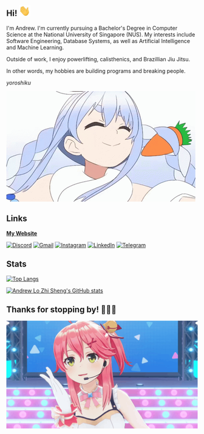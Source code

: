 ## Hi! <img src="./img/wave.gif" width="30">

I'm Andrew. I'm currently pursuing a Bachelor's Degree in Computer Science at the National University of Singapore (NUS). My interests include Software Engineering, Database Systems, as well as Artificial Intelligence and Machine Learning.

Outside of work, I enjoy powerlifting, calisthenics, and Brazillian Jiu Jitsu.

In other words, my hobbies are building programs and breaking people.

*yoroshiku*

![peko](./img/peko.gif)


## Links
[__My Website__](https://wrewsama.github.io/)

[![Discord](https://img.shields.io/badge/Discord-%235865F2.svg?style=for-the-badge&logo=discord&logoColor=white)](https://discordapp.com/users/168340249787760640)
[![Gmail](https://img.shields.io/badge/Gmail-D14836?style=for-the-badge&logo=gmail&logoColor=white)](mailto:andrewlzs512@gmail.com)
[![Instagram](https://img.shields.io/badge/Instagram-%23E4405F.svg?style=for-the-badge&logo=Instagram&logoColor=white)](https://www.instagram.com/wrewsama/)
[![LinkedIn](https://img.shields.io/badge/linkedin-%230077B5.svg?style=for-the-badge&logo=linkedin&logoColor=white)](https://www.linkedin.com/in/andrewlozhisheng/)
[![Telegram](https://img.shields.io/badge/Telegram-2CA5E0?style=for-the-badge&logo=telegram&logoColor=white)](https://t.me/wrewsama)


## Stats
[![Top Langs](https://github-readme-stats.vercel.app/api/top-langs/?username=wrewsama&theme=bear)](https://github.com/anuraghazra/github-readme-stats)

[![Andrew Lo Zhi Sheng's GitHub stats](https://github-readme-stats.vercel.app/api?username=wrewsama&show_icons=true&theme=bear)](https://github.com/anuraghazra/github-readme-stats)


## Thanks for stopping by! 🌸🌸🌸
![miko](./img/miko.gif)